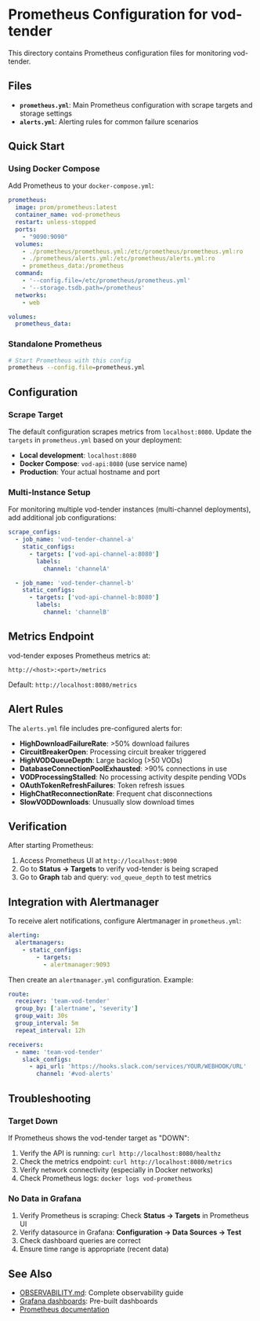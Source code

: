 # Prometheus Configuration for vod-tender

This directory contains Prometheus configuration files for monitoring vod-tender.

## Files

- **`prometheus.yml`**: Main Prometheus configuration with scrape targets and storage settings
- **`alerts.yml`**: Alerting rules for common failure scenarios

## Quick Start

### Using Docker Compose

Add Prometheus to your `docker-compose.yml`:

```yaml
prometheus:
  image: prom/prometheus:latest
  container_name: vod-prometheus
  restart: unless-stopped
  ports:
    - "9090:9090"
  volumes:
    - ./prometheus/prometheus.yml:/etc/prometheus/prometheus.yml:ro
    - ./prometheus/alerts.yml:/etc/prometheus/alerts.yml:ro
    - prometheus_data:/prometheus
  command:
    - '--config.file=/etc/prometheus/prometheus.yml'
    - '--storage.tsdb.path=/prometheus'
  networks:
    - web

volumes:
  prometheus_data:
```

### Standalone Prometheus

```bash
# Start Prometheus with this config
prometheus --config.file=prometheus.yml
```

## Configuration

### Scrape Target

The default configuration scrapes metrics from `localhost:8080`. Update the `targets` in `prometheus.yml` based on your deployment:

- **Local development**: `localhost:8080`
- **Docker Compose**: `vod-api:8080` (use service name)
- **Production**: Your actual hostname and port

### Multi-Instance Setup

For monitoring multiple vod-tender instances (multi-channel deployments), add additional job configurations:

```yaml
scrape_configs:
  - job_name: 'vod-tender-channel-a'
    static_configs:
      - targets: ['vod-api-channel-a:8080']
        labels:
          channel: 'channelA'

  - job_name: 'vod-tender-channel-b'
    static_configs:
      - targets: ['vod-api-channel-b:8080']
        labels:
          channel: 'channelB'
```

## Metrics Endpoint

vod-tender exposes Prometheus metrics at:

```
http://<host>:<port>/metrics
```

Default: `http://localhost:8080/metrics`

## Alert Rules

The `alerts.yml` file includes pre-configured alerts for:

- **HighDownloadFailureRate**: >50% download failures
- **CircuitBreakerOpen**: Processing circuit breaker triggered
- **HighVODQueueDepth**: Large backlog (>50 VODs)
- **DatabaseConnectionPoolExhausted**: >90% connections in use
- **VODProcessingStalled**: No processing activity despite pending VODs
- **OAuthTokenRefreshFailures**: Token refresh issues
- **HighChatReconnectionRate**: Frequent chat disconnections
- **SlowVODDownloads**: Unusually slow download times

## Verification

After starting Prometheus:

1. Access Prometheus UI at `http://localhost:9090`
2. Go to **Status → Targets** to verify vod-tender is being scraped
3. Go to **Graph** tab and query: `vod_queue_depth` to test metrics

## Integration with Alertmanager

To receive alert notifications, configure Alertmanager in `prometheus.yml`:

```yaml
alerting:
  alertmanagers:
    - static_configs:
        - targets:
          - alertmanager:9093
```

Then create an `alertmanager.yml` configuration. Example:

```yaml
route:
  receiver: 'team-vod-tender'
  group_by: ['alertname', 'severity']
  group_wait: 30s
  group_interval: 5m
  repeat_interval: 12h

receivers:
  - name: 'team-vod-tender'
    slack_configs:
      - api_url: 'https://hooks.slack.com/services/YOUR/WEBHOOK/URL'
        channel: '#vod-alerts'
```

## Troubleshooting

### Target Down

If Prometheus shows the vod-tender target as "DOWN":

1. Verify the API is running: `curl http://localhost:8080/healthz`
2. Check the metrics endpoint: `curl http://localhost:8080/metrics`
3. Verify network connectivity (especially in Docker networks)
4. Check Prometheus logs: `docker logs vod-prometheus`

### No Data in Grafana

1. Verify Prometheus is scraping: Check **Status → Targets** in Prometheus UI
2. Verify datasource in Grafana: **Configuration → Data Sources → Test**
3. Check dashboard queries are correct
4. Ensure time range is appropriate (recent data)

## See Also

- [OBSERVABILITY.md](../docs/OBSERVABILITY.md): Complete observability guide
- [Grafana dashboards](../grafana/dashboards/): Pre-built dashboards
- [Prometheus documentation](https://prometheus.io/docs/)
